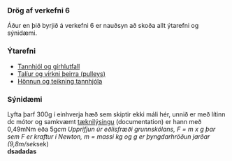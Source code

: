 ### Drög af verkefni 6
Áður en þið byrjið á verkefni 6 er nauðsyn að skoða allt ýtarefni og sýnidæmi.
### Ýtarefni
* [Tannhjól og gírhlutfall](https://www.youtube.com/watch?v=D_i3PJIYtuY)
* [Talíur og virkni þeirra (pulleys)](https://www.youtube.com/watch?v=M2w3NZzPwOM)
* [Hönnun og teikning tannhjóla](https://www.youtube.com/watch?v=ckdTFhdEPIY&ab_channel=MarkII)

### Sýnidæmi
Lyfta þarf 300g í einhverja hæð sem skiptir ekki máli hér, unnið er með lítinn dc mótor og samkvæmt [tæknilýsingu](https://kinmoremotor.com/product/dc-motor/ff-030pa-pk/) (documentation) er hann með 0,49mNm eða 5g*cm 
Upprifjun úr eðlisfræði grunnskólans, F = m x g þar sem F er kraftur í Newton, m = massi kg og g er þyngdarhröðun jarðar (9,8m/sek*sek)  
**dsadadas**


